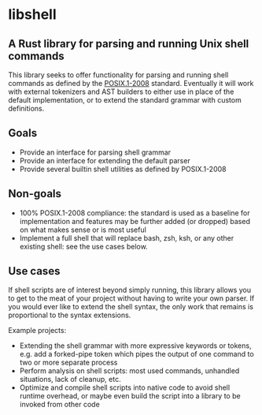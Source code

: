 # libshell
## A Rust library for parsing and running Unix shell commands

This library seeks to offer functionality for parsing and running shell commands
as defined by the
[POSIX.1-2008](http://pubs.opengroup.org/onlinepubs/9699919799/)
standard. Eventually it will work with external tokenizers and AST builders to
either use in place of the default implementation, or to extend the standard
grammar with custom definitions.

## Goals

* Provide an interface for parsing shell grammar
* Provide an interface for extending the default parser
* Provide several builtin shell utilities as defined by POSIX.1-2008

## Non-goals

* 100% POSIX.1-2008 compliance: the standard is used as a baseline for
implementation and features may be further added (or dropped) based on what
makes sense or is most useful
* Implement a full shell that will replace bash, zsh, ksh, or any other existing
shell: see the use cases below.

## Use cases

If shell scripts are of interest beyond simply running, this library allows you
to get to the meat of your project without having to write your own parser. If
you would ever like to extend the shell syntax, the only work that remains is
proportional to the syntax extensions.

Example projects:

* Extending the shell grammar with more expressive keywords or tokens, e.g. add
a forked-pipe token which pipes the output of one command to two or more
separate process
* Perform analysis on shell scripts: most used commands, unhandled situations,
lack of cleanup, etc.
* Optimize and compile shell scripts into native code to avoid shell runtime
overhead, or maybe even build the script into a library to be invoked from other
code
